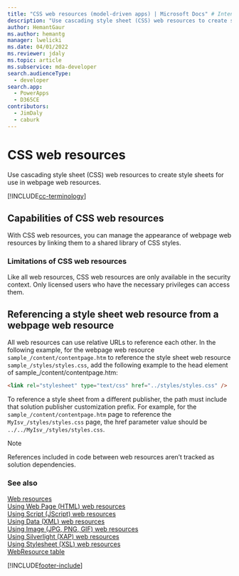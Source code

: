 ```yaml
---
title: "CSS web resources (model-driven apps) | Microsoft Docs" # Intent and product brand in a unique string of 43-59 chars including spaces"
description: "Use cascading style sheet (CSS) web resources to create style sheets for use in webpage web resources. " # 115-145 characters including spaces. This abstract displays in the search result."
author: HemantGaur
ms.author: hemantg
manager: lwelicki
ms.date: 04/01/2022
ms.reviewer: jdaly
ms.topic: article
ms.subservice: mda-developer
search.audienceType: 
  - developer
search.app: 
  - PowerApps
  - D365CE
contributors: 
  - JimDaly
  - caburk
---
```


# CSS web resources

Use cascading style sheet (CSS) web resources to create style sheets for use in webpage web resources.  

[!INCLUDE[cc-terminology](../data-platform/includes/cc-terminology.md)]
  
## Capabilities of CSS web resources 

With CSS web resources, you can manage the appearance of webpage web resources by linking them to a shared library of CSS styles.  
  
### Limitations of CSS web resources  

 Like all web resources, CSS web resources are only available in the security context. Only licensed users who have the necessary privileges can access them.
  
## Referencing a style sheet web resource from a webpage web resource  

 All web resources can use relative URLs to reference each other. In the following example, for the webpage web resource `sample_/content/contentpage.htm` to reference the style sheet web resource `sample_/styles/styles.css`, add the following example to the head element of sample_/content/contentpage.htm:  
  
```html  
<link rel="stylesheet" type="text/css" href="../styles/styles.css" />  
```  
  
 To reference a style sheet from a different publisher, the path must include that solution publisher customization prefix. For example, for the `sample_/content/contentpage.htm` page to reference the `MyIsv_/styles/styles.css` page, the href parameter value should be `../../MyIsv_/styles/styles.css`.  
  
> [!NOTE]
>  References included in code between web resources aren’t tracked as solution dependencies.  
  
### See also  

 [Web resources](web-resources.md)   
 [Using Web Page (HTML) web resources](webpage-html-web-resources.md)   
 [Using Script (JScript) web resources](script-jscript-web-resources.md)   
 [Using Data (XML) web resources](data-xml-web-resources.md)   
 [Using Image (JPG, PNG, GIF) web resources](image-web-resources.md)   
 [Using Silverlight (XAP) web resources](/dynamics365/customer-engagement/developer/silverlight-xap-web-resources)  
 [Using Stylesheet (XSL) web resources](stylesheet-xsl-web-resources.md)   
 [WebResource table](../data-platform/reference/entities/webresource.md)


[!INCLUDE[footer-include](../../includes/footer-banner.md)]